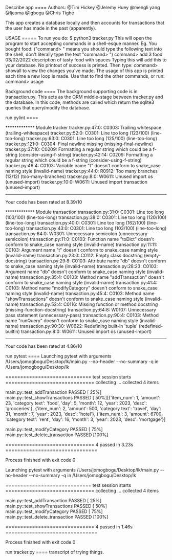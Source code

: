 Describe app ====
Authors: @Tim Hickey @Jeremy Huey @mengli yang @Ijeoma @Igbogu @Chris Tighe

This app creates a database locally and then accounts for transactions that
the user has made in the past (apparently). 

USAGE =====
To run you do: $ python3 tracker.py
This will open the program to start accepting commands in a shell-esque manner. 
Eg. You bought food:
("command> " means you should type the following text into the shell, don't literally type the text "command> ")
command> add 3 food 03/02/2022 description of tasty food with spaces
Typing this will add this to your database. No printout of success is printed. 
Then type: 
command> showall 
to view the changes you've made. 
The usage of this app is printed each time a new loop is made. Use that to find the other commands, or run: command> usage

Background code ====
The background supporting code is in transaction.py. This acts as the ORM middle-stage between tracker.py and the database.
In this code, methods are called which return the sqlite3 queries that query/modify the database. 


run pylint ==== 

************* Module tracker
tracker.py:47:0: C0303: Trailing whitespace (trailing-whitespace)
tracker.py:52:0: C0301: Line too long (123/100) (line-too-long)
tracker.py:63:0: C0301: Line too long (125/100) (line-too-long)
tracker.py:121:0: C0304: Final newline missing (missing-final-newline)
tracker.py:37:10: C0209: Formatting a regular string which could be a f-string (consider-using-f-string)
tracker.py:42:14: C0209: Formatting a regular string which could be a f-string (consider-using-f-string)
tracker.py:46:4: C0103: Variable name "t" doesn't conform to snake_case naming style (invalid-name)
tracker.py:44:0: R0912: Too many branches (13/12) (too-many-branches)
tracker.py:8:0: W0611: Unused import os (unused-import)
tracker.py:10:0: W0611: Unused import transaction (unused-import)

-----------------------------------
Your code has been rated at 8.39/10

************* Module transaction
transaction.py:31:0: C0301: Line too long (103/100) (line-too-long)
transaction.py:38:0: C0301: Line too long (120/100) (line-too-long)
transaction.py:40:0: C0301: Line too long (162/100) (line-too-long)
transaction.py:43:0: C0301: Line too long (103/100) (line-too-long)
transaction.py:64:0: W0301: Unnecessary semicolon (unnecessary-semicolon)
transaction.py:11:0: C0103: Function name "toDict" doesn't conform to snake_case naming style (invalid-name)
transaction.py:11:11: C0103: Argument name "t" doesn't conform to snake_case naming style (invalid-name)
transaction.py:23:0: C0112: Empty class docstring (empty-docstring)
transaction.py:29:8: C0103: Attribute name "db" doesn't conform to snake_case naming style (invalid-name)
transaction.py:28:23: C0103: Argument name "db" doesn't conform to snake_case naming style (invalid-name)
transaction.py:35:4: C0103: Method name "addTransaction" doesn't conform to snake_case naming style (invalid-name)
transaction.py:41:4: C0103: Method name "modifyCategory" doesn't conform to snake_case naming style (invalid-name)
transaction.py:45:4: C0103: Method name "showTransactions" doesn't conform to snake_case naming style (invalid-name)
transaction.py:52:4: C0116: Missing function or method docstring (missing-function-docstring)
transaction.py:64:8: W0107: Unnecessary pass statement (unnecessary-pass)
transaction.py:90:4: C0103: Method name "runQuery" doesn't conform to snake_case naming style (invalid-name)
transaction.py:90:30: W0622: Redefining built-in 'tuple' (redefined-builtin)
transaction.py:8:0: W0611: Unused import os (unused-import)

-----------------------------------
Your code has been rated at 4.86/10



run pytest ====
Launching pytest with arguments /Users/jomogbogu/Desktop/lk/main.py --no-header --no-summary -q in /Users/jomogbogu/Desktop/lk

============================= test session starts ==============================
collecting ... collected 4 items

main.py::test_addTransaction PASSED                                      [ 25%]
main.py::test_showTransactions PASSED                                    [ 50%][{'item_num': 1, 'amount': 23, 'category text': 'food', 'day': 5, 'month': 12, 'year': 2023, 'desc': 'grocceries'}, {'item_num': 2, 'amount': 500, 'category text': 'travel', 'day': 31, 'month': 7, 'year': 2023, 'desc': 'hotel'}, {'item_num': 3, 'amount': 6700, 'category text': 'rent', 'day': 16, 'month': 3, 'year': 2023, 'desc': 'mortgage'}]

main.py::test_modifyCategory PASSED                                      [ 75%]
main.py::test_delete_transaction PASSED                                  [100%]

============================== 4 passed in 3.23s ===============================

Process finished with exit code 0

Launching pytest with arguments /Users/jomogbogu/Desktop/lk/main.py --no-header --no-summary -q in /Users/jomogbogu/Desktop/lk

============================= test session starts ==============================
collecting ... collected 4 items

main.py::test_addTransaction PASSED                                      [ 25%]
main.py::test_showTransactions PASSED                                    [ 50%]
main.py::test_modifyCategory PASSED                                      [ 75%]
main.py::test_delete_transaction PASSED                                  [100%]

============================== 4 passed in 1.46s ===============================

Process finished with exit code 0

run tracker.py ====
transcript of trying things. 